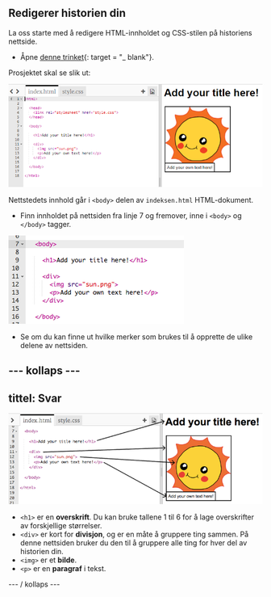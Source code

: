 ## Redigerer historien din

La oss starte med å redigere HTML-innholdet og CSS-stilen på historiens nettside.

+ Åpne [denne trinket](http://jumpto.cc/web-story){: target = "_ blank"}.

Prosjektet skal se slik ut:

![skjermbilde](images/story-starter.png)

Nettstedets innhold går i `<body>` delen av `indeksen.html` HTML-dokument.

+ Finn innholdet på nettsiden fra linje 7 og fremover, inne i `<body>` og `</body>` tagger.

![skjermbilde](images/story-html.png)

+ Se om du kan finne ut hvilke merker som brukes til å opprette de ulike delene av nettsiden.

## \--- kollaps \---

## tittel: Svar

![skjermbilde](images/story-elements.png)

+ `<h1>` er en **overskrift**. Du kan bruke tallene 1 til 6 for å lage overskrifter av forskjellige størrelser.
+ `<div>` er kort for **divisjon**, og er en måte å gruppere ting sammen. På denne nettsiden bruker du den til å gruppere alle ting for hver del av historien din.
+ `<img>` er et **bilde**.
+ `<p>` er en **paragraf** i tekst.

\--- / kollaps \---